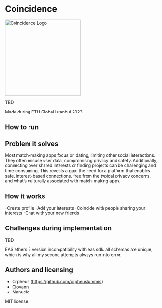 # Coincidence

<img src="logo.png" alt="Coincidence Logo" height="250px"/>

TBD

Made during ETH Global Istanbul 2023.


## How to run

## Problem it solves

Most match-making apps focus on dating, limiting other social interactions. They often misuse user data, compromising privacy and safety. Additionally, connecting over shared interests or finding projects can be challenging and time-consuming. This reveals a gap: the need for a platform that enables safe, interest-based connections, free from the typical privacy concerns, and what’s culturally associated with match-making apps.

## How it works

-Create profile
-Add your interests
-Coincide with people sharing your interests
-Chat with your new friends


## Challenges during implementation

TBD

EAS
ethers 5 version incompatibility with eas sdk. all schemas are unique, which is why all my second attempts always run into error.

## Authors and licensing

- Orpheus (https://github.com/orpheuslummis)
- Giovanni
- Manuela

MIT license.

